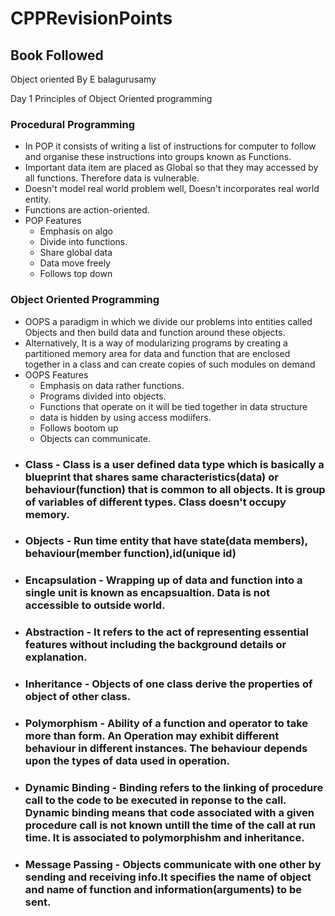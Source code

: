 # CPPRevisionPoints

## Book Followed 
Object oriented By E balagurusamy

Day  1 Principles of Object Oriented programming

### Procedural Programming
- In POP it consists of writing a list of instructions for computer to follow and organise these instructions into groups known as Functions.
- Important data item are placed as Global so that they may accessed by all functions. Therefore data is vulnerable.
- Doesn't model real world problem well, Doesn't incorporates real world entity.
- Functions are action-oriented.
- POP Features
  - Emphasis on algo
  - Divide into functions.
  - Share global data
  - Data move freely
  - Follows top down

### Object Oriented Programming
- OOPS a paradigm in which we divide our problems into entities called Objects and then build data and function around these objects.
- Alternatively, It is a way of modularizing programs by creating a partitioned memory area for data and function that are enclosed together in a class and can create copies of such modules on demand
- OOPS Features
  - Emphasis on data rather functions.
  - Programs divided into objects.
  - Functions that operate on it will be tied together in data structure
  - data is hidden by using access modiifers.
  - Follows bootom up 
  - Objects can communicate.
 - ### Class - Class is a user defined data type which is basically a blueprint that shares same characteristics(data) or behaviour(function) that is common to all objects. It is group of variables of different types. Class doesn't occupy memory.
 - ### Objects - Run time entity that have state(data members), behaviour(member function),id(unique id)
 - ### Encapsulation - Wrapping up of data and function into a single unit is known as encapsualtion. Data is not accessible to outside world.
 - ### Abstraction - It refers to the act of representing essential features without including the background details or explanation.
 - ### Inheritance - Objects of one class derive the properties of object of other class.
 - ### Polymorphism - Ability of a function and operator to take more than form. An Operation may exhibit different behaviour in different instances. The behaviour depends upon the types of data used in operation.
 - ### Dynamic Binding - Binding refers to the linking of procedure call to the code to be executed in reponse to the call. Dynamic binding means that code associated with a given procedure call is not known untill the time of the call at run time. It is associated to polymorphishm and inheritance.
 - ### Message Passing - Objects communicate with one other by sending and receiving info.It specifies the name of object and name of function and information(arguments) to be sent.
 
